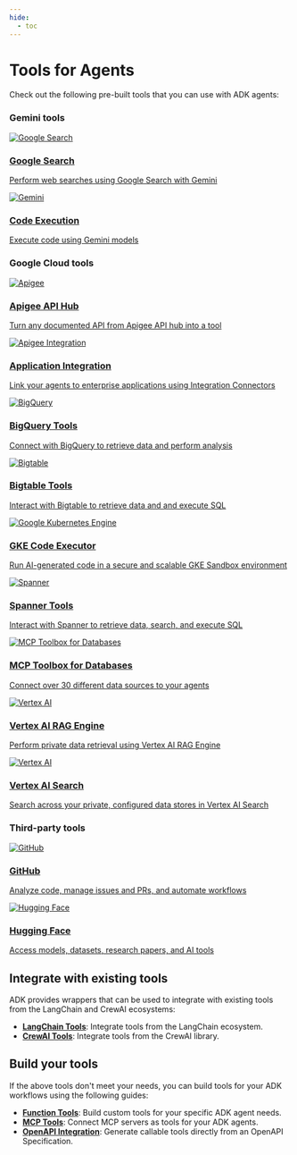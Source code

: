 ```yaml
---
hide:
  - toc
---
```


# Tools for Agents

Check out the following pre-built tools that you can use with ADK agents:

### Gemini tools

<div class="tool-card-grid">

  <a href="/adk-docs/tools/built-in-tools/#google-search" class="tool-card">
    <div class="tool-card-image-wrapper">
      <img src="../assets/tools-google-search.png" alt="Google Search">
    </div>
    <div class="tool-card-content">
      <h3>Google Search</h3>
      <p>Perform web searches using Google Search with Gemini</p>
    </div>
  </a>

  <a href="/adk-docs/tools/built-in-tools/#code-execution" class="tool-card">
    <div class="tool-card-image-wrapper">
      <img src="../assets/tools-gemini.png" alt="Gemini">
    </div>
    <div class="tool-card-content">
      <h3>Code Execution</h3>
      <p>Execute code using Gemini models</p>
    </div>
  </a>

</div>

### Google Cloud tools

<div class="tool-card-grid">

  <a href="/adk-docs/tools/google-cloud-tools/#apigee-api-hub-tools" class="tool-card">
    <div class="tool-card-image-wrapper">
      <img src="../assets/tools-apigee.png" alt="Apigee">
    </div>
    <div class="tool-card-content">
      <h3>Apigee API Hub</h3>
      <p>Turn any documented API from Apigee API hub into a tool</p>
    </div>
  </a>

  <a href="/adk-docs/tools/google-cloud-tools/#application-integration-tools" class="tool-card">
    <div class="tool-card-image-wrapper">
      <img src="../assets/tools-apigee-integration.png" alt="Apigee Integration">
    </div>
    <div class="tool-card-content">
      <h3>Application Integration</h3>
      <p>Link your agents to enterprise applications using Integration Connectors</p>
    </div>
  </a>

  <a href="/adk-docs/tools/built-in-tools/#bigquery" class="tool-card">
    <div class="tool-card-image-wrapper">
      <img src="../assets/tools-bigquery.png" alt="BigQuery">
    </div>
    <div class="tool-card-content">
      <h3>BigQuery Tools</h3>
      <p>Connect with BigQuery to retrieve data and perform analysis</p>
    </div>
  </a>

  <a href="/adk-docs/tools/built-in-tools/#bigtable" class="tool-card">
    <div class="tool-card-image-wrapper">
      <img src="../assets/tools-bigtable.png" alt="Bigtable">
    </div>
    <div class="tool-card-content">
      <h3>Bigtable Tools</h3>
      <p>Interact with Bigtable to retrieve data and and execute SQL</p>
    </div>
  </a>

  <a href="/adk-docs/tools/built-in-tools/#gke-code-executor" class="tool-card">
    <div class="tool-card-image-wrapper">
      <img src="../assets/tools-gke.png" alt="Google Kubernetes Engine">
    </div>
    <div class="tool-card-content">
      <h3>GKE Code Executor</h3>
      <p>Run AI-generated code in a secure and scalable GKE Sandbox environment</p>
    </div>
  </a>

  <a href="/adk-docs/tools/built-in-tools/#spanner" class="tool-card">
    <div class="tool-card-image-wrapper">
      <img src="../assets/tools-spanner.png" alt="Spanner">
    </div>
    <div class="tool-card-content">
      <h3>Spanner Tools</h3>
      <p>Interact with Spanner to retrieve data, search, and execute SQL</p>
    </div>
  </a>

  <a href="/adk-docs/tools/google-cloud-tools/#toolbox-tools-for-databases" class="tool-card">
    <div class="tool-card-image-wrapper">
      <img src="../assets/tools-mcp-toolbox-for-databases.png" alt="MCP Toolbox for Databases">
    </div>
    <div class="tool-card-content">
      <h3>MCP Toolbox for Databases</h3>
      <p>Connect over 30 different data sources to your agents</p>
    </div>
  </a>

  <a href="/adk-docs/tools/built-in-tools/#vertex-ai-rag-engine" class="tool-card">
    <div class="tool-card-image-wrapper">
      <img src="../assets/tools-vertex-ai.png" alt="Vertex AI">
    </div>
    <div class="tool-card-content">
      <h3>Vertex AI RAG Engine</h3>
      <p>Perform private data retrieval using Vertex AI RAG Engine</p>
    </div>
  </a>

  <a href="/adk-docs/tools/built-in-tools/#vertex-ai-search" class="tool-card">
    <div class="tool-card-image-wrapper">
      <img src="../assets/tools-vertex-ai.png" alt="Vertex AI">
    </div>
    <div class="tool-card-content">
      <h3>Vertex AI Search</h3>
      <p>Search across your private, configured data stores in Vertex AI Search</p>
    </div>
  </a>

</div>

### Third-party tools

<div class="tool-card-grid">

  <a href="/adk-docs/tools/third-party/github/" class="tool-card">
    <div class="tool-card-image-wrapper">
      <img src="../assets/tools-github.png" alt="GitHub">
    </div>
    <div class="tool-card-content">
      <h3>GitHub</h3>
      <p>Analyze code, manage issues and PRs, and automate workflows</p>
    </div>
  </a>

  <a href="/adk-docs/tools/third-party/hugging-face/" class="tool-card">
    <div class="tool-card-image-wrapper">
      <img src="../assets/tools-hugging-face.png" alt="Hugging Face">
    </div>
    <div class="tool-card-content">
      <h3>Hugging Face</h3>
      <p>Access models, datasets, research papers, and AI tools</p>
    </div>
  </a>

</div>

## Integrate with existing tools

ADK provides wrappers that can be used to integrate with existing tools from the
LangChain and CrewAI ecosystems:

*   **[LangChain Tools](/adk-docs/tools/third-party/langchain/)**:
    Integrate tools from the LangChain ecosystem.
*   **[CrewAI Tools](/adk-docs/tools/third-party/crewai/)**:
    Integrate tools from the CrewAI library.

## Build your tools

If the above tools don't meet your needs, you can build tools for your ADK
workflows using the following guides:

*   **[Function Tools](/adk-docs/tools/function-tools/)**: Build custom tools for
    your specific ADK agent needs.
*   **[MCP Tools](/adk-docs/tools/function-tools/)**: Connect MCP servers as tools
    for your ADK agents.
*   **[OpenAPI Integration](/adk-docs/tools/openapi-tools/)**:
    Generate callable tools directly from an OpenAPI Specification.

